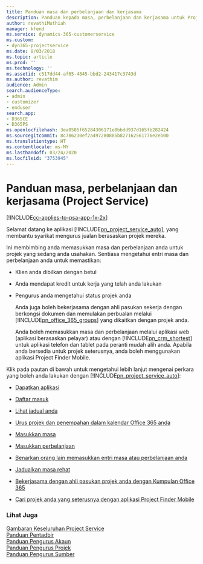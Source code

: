 ```yaml
---
title: Panduan masa dan perbelanjaan dan kerjasama
description: Panduan kepada masa, perbelanjaan dan kerjasama untuk Project Service
author: revathiMuthiah
manager: kfend
ms.service: dynamics-365-customerservice
ms.custom:
- dyn365-projectservice
ms.date: 8/03/2018
ms.topic: article
ms.prod: ''
ms.technology: ''
ms.assetid: c517dd44-af65-4845-bbd2-243417c3743d
ms.author: revathim
audience: Admin
search.audienceType:
- admin
- customizer
- enduser
search.app:
- D365CE
- D365PS
ms.openlocfilehash: 3ea0585f65284306171e8bbdd937d165fb282424
ms.sourcegitcommit: 8c786230ef2a497280885b827162561776e2eb00
ms.translationtype: HT
ms.contentlocale: ms-MY
ms.lasthandoff: 03/24/2020
ms.locfileid: "3753945"
---
```

# <a name="time-expense-and-collaboration-guide-project-service"></a>Panduan masa, perbelanjaan dan kerjasama (Project Service)

[!INCLUDE[cc-applies-to-psa-app-1x-2x](../includes/cc-applies-to-psa-app-1x-2x.md)]

Selamat datang ke aplikasi [!INCLUDE[pn_project_service_auto](../includes/pn-project-service-auto.md)], yang membantu syarikat mengurus jualan berasaskan projek mereka. 
  
 Ini membimbing anda memasukkan masa dan perbelanjaan anda untuk projek yang sedang anda usahakan. Sentiasa mengetahui entri masa dan perbelanjaan anda untuk memastikan:  
  
- Klien anda dibilkan dengan betul  
  
- Anda mendapat kredit untuk kerja yang telah anda lakukan  
  
- Pengurus anda mengetahui status projek anda  
  
  Anda juga boleh bekerjasama dengan ahli pasukan sekerja dengan berkongsi dokumen dan memulakan perbualan melalui [!INCLUDE[pn_office_365_groups](../includes/pn-office-365-groups.md)] yang dikaitkan dengan projek anda.  
  
  Anda boleh memasukkan masa dan perbelanjaan melalui aplikasi web (aplikasi berasaskan pelayar) atau dengan [!INCLUDE[pn_crm_shortest](../includes/pn-crm-shortest.md)] untuk aplikasi telefon dan tablet pada peranti mudah alih anda. Apabila anda bersedia untuk projek seterusnya, anda boleh menggunakan aplikasi Project Finder Mobile.  
  
Klik pada pautan di bawah untuk mengetahui lebih lanjut mengenai perkara yang boleh anda lakukan dengan [!INCLUDE[pn_project_service_auto](../includes/pn-project-service-auto.md)]:  
  
-   [Dapatkan aplikasi](../project-service/get-apps.md)  
  
-   [Daftar masuk](../project-service/sign-in.md)  
  
-   [Lihat jadual anda](../project-service/view-schedule.md)  
  
-   [Urus projek dan penempahan dalam kalendar Office 365 anda](../project-service/manage-project-bookings-office-365-calendar.md)  
  
-   [Masukkan masa](../project-service/enter-time.md)  
  
-   [Masukkan perbelanjaan](../project-service/enter-expenses.md)  
  
-   [Benarkan orang lain memasukkan entri masa atau perbelanjaan anda](../project-service/allow-someone-else-enter-time-entry-expense.md)  
  
-   [Jadualkan masa rehat](../project-service/schedule-time-off.md)  
  
-   [Bekerjasama dengan ahli pasukan projek anda dengan Kumpulan Office 365](../project-service/collaborate-project-team-members-office-365-groups.md)  
  
-   [Cari projek anda yang seterusnya dengan aplikasi Project Finder Mobile](../project-service/find-next-project-finder-mobile-app.md)  
  
### <a name="see-also"></a>Lihat Juga  
 [Gambaran Keseluruhan Project Service](../project-service/overview.md)   
 [Panduan Pentadbir](../project-service/admin-guide.md)   
 [Panduan Pengurus Akaun](../project-service/account-manager-guide.md)   
 [Panduan Pengurus Projek](../project-service/project-manager-guide.md)   
 [Panduan Pengurus Sumber](../project-service/resource-manager-guide.md)   
